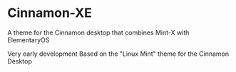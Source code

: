 # Cinnamon-XE
A theme for the Cinnamon desktop that combines Mint-X with ElementaryOS

Very early development
Based on the "Linux Mint" theme for the Cinnamon Desktop

